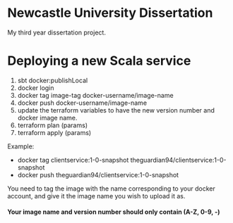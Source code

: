 # Newcastle University Dissertation
My third year dissertation project.

# Deploying a new Scala service
1. sbt docker:publishLocal
2. docker login
3. docker tag image-tag docker-username/image-name
4. docker push docker-username/image-name
5. update the terraform variables to have the new version number and docker image name. 
6. terraform plan (params)
7. terraform apply (params)

Example:
- docker tag clientservice:1-0-snapshot theguardian94/clientservice:1-0-snapshot
- docker push theguardian94/clientservice:1-0-snapshot

You need to tag the image with the name corresponding to your docker account, and give it the image name you wish to upload it as. 

#### Your image name and version number should only contain (A-Z, 0-9, -)

